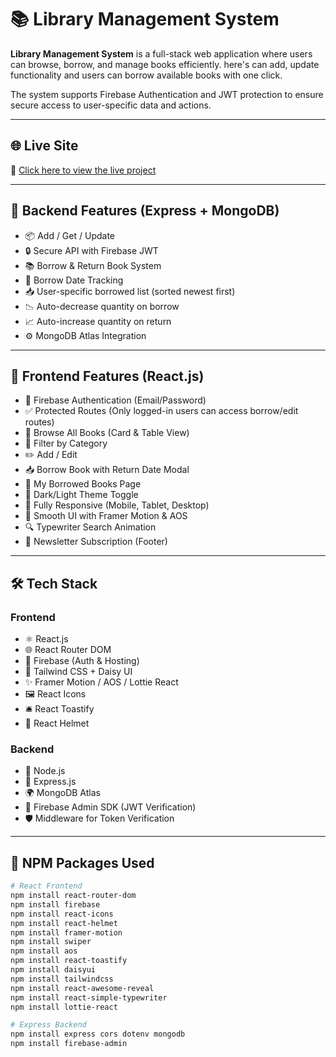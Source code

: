 # 📚 Library Management System

**Library Management System** is a full-stack web application where users can browse, borrow, and manage books efficiently. here's can add, update functionality and users can borrow available books with one click.

The system supports Firebase Authentication and JWT protection to ensure secure access to user-specific data and actions.

---

## 🌐 Live Site

🔗 [Click here to view the live project](https://library-manage-b11-a11.netlify.app/)

---

## 🚀 Backend Features (Express + MongoDB)

- 📦 Add / Get / Update
- 🔒 Secure API with Firebase JWT
- 📚 Borrow & Return Book System
- 📅 Borrow Date Tracking
- 📥 User-specific borrowed list (sorted newest first)
- 📉 Auto-decrease quantity on borrow
- 📈 Auto-increase quantity on return
- ⚙️ MongoDB Atlas Integration

---

## 🧩 Frontend Features (React.js)

- 🔐 Firebase Authentication (Email/Password)
- ✅ Protected Routes (Only logged-in users can access borrow/edit routes)
- 📘 Browse All Books (Card & Table View)
- 📂 Filter by Category
- ✏️ Add / Edit
- 📥 Borrow Book with Return Date Modal
- 📄 My Borrowed Books Page
- 🌙 Dark/Light Theme Toggle
- 📱 Fully Responsive (Mobile, Tablet, Desktop)
- 💫 Smooth UI with Framer Motion & AOS
- 🔍 Typewriter Search Animation
- 📩 Newsletter Subscription (Footer)

---

## 🛠️ Tech Stack

### Frontend
- ⚛️ React.js
- 🌐 React Router DOM
- 🔐 Firebase (Auth & Hosting)
- 🎨 Tailwind CSS + Daisy UI
- ✨ Framer Motion / AOS / Lottie React
- 🖼️ React Icons
- 🛎️ React Toastify
- 🎯 React Helmet

### Backend
- 🧰 Node.js
- 🧬 Express.js
- 🌍 MongoDB Atlas
- 🔑 Firebase Admin SDK (JWT Verification)
- 🛡️ Middleware for Token Verification

---

## 🧪 NPM Packages Used

```bash
# React Frontend
npm install react-router-dom
npm install firebase
npm install react-icons
npm install react-helmet
npm install framer-motion
npm install swiper
npm install aos
npm install react-toastify
npm install daisyui
npm install tailwindcss
npm install react-awesome-reveal
npm install react-simple-typewriter
npm install lottie-react

# Express Backend
npm install express cors dotenv mongodb
npm install firebase-admin
